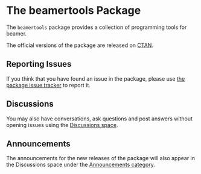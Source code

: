 # The beamertools Package
The `beamertools` package provides a collection of programming
tools for beamer.

The official versions of the package are released on [CTAN](https://ctan.org/pkg/beamertools).

## Reporting Issues
If you think that you have found an issue in the package, please use 
[the package issue tracker](https://github.com/xepersian/beamertools/issues) 
to report it.

## Discussions
You may also have conversations, ask questions and post answers
without opening issues using the [Discussions space](https://github.com/xepersian/beamertools/discussions).

## Announcements
The announcements for the new releases of the package will
also appear in the Discussions space under the [Announcements
category](https://github.com/xepersian/beamertools/discussions/categories/announcements).

